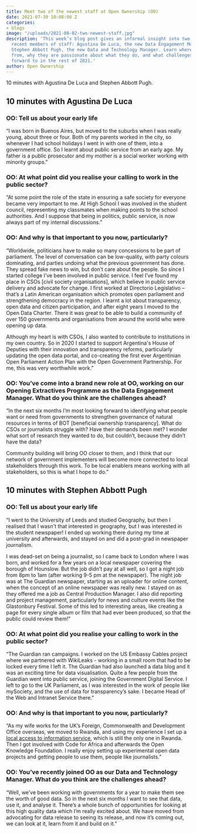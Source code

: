 ```yaml
---
title: Meet two of the newest staff at Open Ownership (OO)
date: 2021-07-30 10:08:00 Z
categories:
- blogs
image: "/uploads/2021-08-02-two-newest-staff.jpg"
description: 'This week’s blog post gives an informal insight into two of OO’s most
  recent members of staff: Agustina De Luca, the new Data Engagement Manager, and
  Stephen Abbott Pugh, the new Data and Technology Manager. Learn where they came
  from, why they are passionate about what they do, and what challenges they are looking
  forward to in the rest of 2021.'
author: Open Ownership
---
```


10 minutes with Agustina De Luca and Stephen Abbott Pugh.

## 10 minutes with Agustina De Luca

### OO: Tell us about your early life

“I was born in Buenos Aires, but moved to the suburbs when I was really young, about three or four. Both of my parents worked in the city, so whenever I had school holidays I went in with one of them, into a government office. So I learnt about public service from an early age. My father is a public prosecutor and my mother is a social worker working with minority groups.”

### OO: At what point did you realise your calling to work in the public sector?

“At some point the role of the state in ensuring a safe society for everyone became very important to me. At High School I was involved in the student council, representing my classmates when making points to the school authorities. And I suppose that being in politics, public service, is now always part of my internal discussions.”

### OO: And why is that important to you now, particularly?

“Worldwide, politicians have to make so many concessions to be part of parliament. The level of conversation can be low-quality, with party colours dominating, and parties undoing what the previous government has done. They spread fake news to win, but don’t care about the people. So since I started college I’ve been involved in public service. I feel I’ve found my place in CSOs \[civil society organisations\], which believe in public service delivery and advocate for change.
I first worked at Directorio Legislativo – that’s a Latin American organisation which promotes open parliament and strengthening democracy in the region.  I learnt a lot about transparency, open data and citizen participation, and after eight years I moved to the Open Data Charter. There it was great to be able to build a community of over 150 governments and organisations from around the world who were opening up data.

Although my heart is with CSOs, I also wanted to contribute to institutions in my own country. So in 2020 I started to support Argentina's House of Deputies with their innovation and transparency reforms, particularly updating the open data portal, and co-creating the first ever Argentinian  Open Parliament Action Plan with the Open Government Partnership. For me, this was very worthwhile work.”

### OO: You’ve come into a brand new role at OO, working on our Opening Extractives Programme as the Data Engagement Manager. What do you think are the challenges ahead?

“In the next six months I’m most looking forward to identifying what people want or need from governments to strengthen governance of natural resources in terms of BOT \[beneficial ownership transparency\]. What do CSOs or journalists struggle with? Have their demands been met? I wonder what sort of research they wanted to do, but couldn’t, because they didn’t have the data?

Community building will bring OO closer to them, and I think that our network of government implementers will become more connected to local stakeholders through this work. To be local enablers means working with all stakeholders, so this is what I hope to do.”

## 10 minutes with Stephen Abbott Pugh

### OO: Tell us about your early life

“I went to the University of Leeds and studied Geography, but then I realised that I wasn't that interested in geography, but I was interested in the student newspaper! I ended up working there during my time at university and afterwards, and stayed on and did a post-grad in newspaper journalism.

I was dead-set on being a journalist, so I came back to London where I was born, and worked for a few years on a local newspaper covering the borough of Hounslow. But the job didn’t pay at all well, so I got a night job from 8pm to 1am (after working 9-5 pm at the newspaper). The night job was at The Guardian newspaper, starting as an uploader for online content, when the concept of an online newspaper was really new. I stayed on as they offered me a job as Central Production Manager. I also did reporting and project management, particularly for news and culture events like the Glastonbury Festival. Some of this led to interesting areas, like creating a page for every single album or film that had ever been produced, so that the public could review them!”

### OO: At what point did you realise your calling to work in the public sector?

“The Guardian ran campaigns. I worked on the US Embassy Cables project where we partnered with WikiLeaks - working in a small room that had to be locked every time I left it. The Guardian had also launched a data blog and it was an exciting time for data visualisation. Quite a few people from the Guardian went into public service, joining the Government Digital Service. I left to go to the UK Parliament, as I was interested in the work of people like mySociety, and the use of data for transparency’s sake. I became Head of the Web and Intranet Service there.”

### OO: And why is that important to you now, particularly?

“As my wife works for the UK’s Foreign, Commonwealth and Development Office overseas, we moved to Rwanda, and using my experience I set up a [local access to information service](https://sobanukirwa.rw/), which is still the only one in Rwanda. Then I got involved with Code for Africa and afterwards the Open Knowledge Foundation. I really enjoy setting up experimental open data projects and getting people to use them, people like journalists.”

### OO: You’ve recently joined OO as our Data and Technology Manager. What do you think are the challenges ahead?

“Well, we’ve been working with governments for a year to make them see the worth of good data. So in the next six months I want to see that data, use it, and analyse it. There’s a whole bunch of opportunities for looking at this high quality data which I’m really excited about. We have moved from advocating for data release to seeing its release, and now it’s coming out, we can look at it, learn from it and build on it.”
